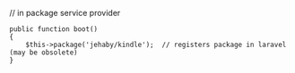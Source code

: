 // in package service provider


	public function boot()
	{
		$this->package('jehaby/kindle');  // registers package in laravel (may be obsolete)
	}
